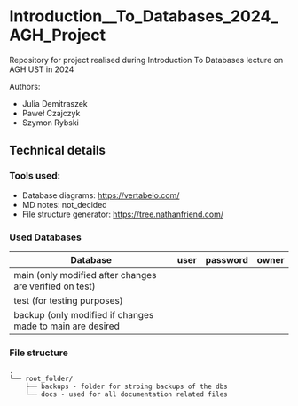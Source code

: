 # Introduction__To_Databases_2024_AGH_Project
Repository for project realised during Introduction To Databases lecture on AGH UST in 2024

Authors:  
- Julia Demitraszek
- Paweł Czajczyk
- Szymon Rybski

## Technical details
### Tools used:  
- Database diagrams: https://vertabelo.com/
- MD notes: not_decided
- File structure generator: https://tree.nathanfriend.com/

### Used Databases
| Database                                                  | user | password | owner |
|-----------------------------------------------------------|------|----------|-------|
| main (only modified after changes are verified on test)   |      |          |       |
| test (for testing purposes)                               |      |          |       |
| backup (only modified if changes made to main are desired |      |          |       |


### File structure

```
.  
└── root_folder/  
    ├── backups - folder for stroing backups of the dbs  
    └── docs - used for all documentation related files
```
